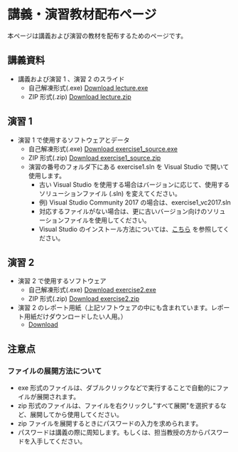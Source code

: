 # 講義・演習教材配布ページ

本ページは講義および演習の教材を配布するためのページです。

## 講義資料

* 講義および演習 1 、演習 2 のスライド
    * 自己解凍形式(.exe) [Download lecture.exe](https://github.com/carele-imgrecog/carele-imgrecog.github.io/releases/download/v2.0.0/lecture.exe)
    * ZIP 形式(.zip) [Download lecture.zip](https://github.com/carele-imgrecog/carele-imgrecog.github.io/releases/download/v2.0.0/lecture.zip)

## 演習 1

* 演習 1 で使用するソフトウェアとデータ
    * 自己解凍形式(.exe) [Download exercise1\_source.exe](https://github.com/carele-imgrecog/carele-imgrecog.github.io/releases/download/v2.0.0/exercise1.exe)
    * ZIP 形式(.zip) [Download exercise1\_source.zip](https://github.com/carele-imgrecog/carele-imgrecog.github.io/releases/download/v2.0.0/exercise1.zip)
    * 演習の番号のフォルダ下にある exercise1.sln を Visual Studio で開いて使用します。
        * 古い Visual Studio を使用する場合はバージョンに応じて、使用するソリューションファイル (.sln) を変えてください。
        * 例) Visual Studio Community 2017 の場合は、exercise1\_vc2017.sln
        * 対応するファイルがない場合は、更に古いバージョン向けのソリューションファイルを使用してください。
        * Visual Studio のインストール方法については、<a href="vs_install.html">こちら</a> を参照してください。

## 演習 2

* 演習 2 で使用するソフトウェア
    * 自己解凍形式(.exe) [Download exercise2.exe](https://github.com/carele-imgrecog/carele-imgrecog.github.io/releases/download/v2.0.0/exercise2.exe)
    * ZIP 形式(.zip) [Download exercise2.zip](https://github.com/carele-imgrecog/carele-imgrecog.github.io/releases/download/v2.0.0/exercise2.zip)
* 演習 2 のレポート用紙（上記ソフトウェアの中にも含まれています。レポート用紙だけダウンロードしたい人用。）
    * [Download](https://github.com/carele-imgrecog/carele-imgrecog.github.io/releases/download/v2.0.0/exercise2_report.doc)

## 注意点

### ファイルの展開方法について

* exe 形式のファイルは、ダブルクリックなどで実行することで自動的にファイルが展開されます。
* zip 形式のファイルは、ファイルを右クリックし"すべて展開"を選択するなど、展開してから使用してください。
* zip ファイルを展開するときにパスワードの入力を求められます。
* パスワードは講義の際に周知します。もしくは、担当教授の方からパスワードを入手してください。
